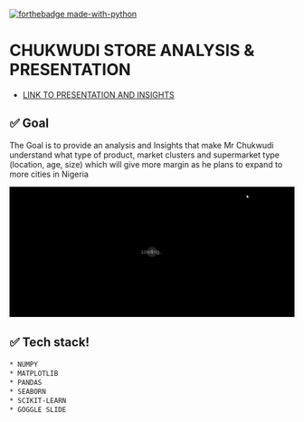 [![forthebadge made-with-python](http://ForTheBadge.com/images/badges/made-with-python.svg)](https://www.python.org/)

# CHUKWUDI STORE ANALYSIS & PRESENTATION

* [LINK TO PRESENTATION AND INSIGHTS](https://docs.google.com/presentation/d/17dqXXJa0k7jSPV0vNnqGsjjNfzMHg9C_n9ZQvgsdWr8/edit#slide=id.gc913e74879_0_1310)


## ✅ Goal
The Goal is to provide an analysis and Insights that make Mr Chukwudi understand what type of product, market clusters and supermarket type (location, age, size) which will give more margin as he plans to expand to more cities in Nigeria

![](https://github.com/Gift-Ojeabulu/CHUKWUDI-STORE-ANALYSIS/blob/main/CHUKWUDI%20STORE%20PRESENTATION%20-%20Google%20Slides.gif)


## ✅ Tech stack!
	* NUMPY
	* MATPLOTLIB
	* PANDAS
	* SEABORN
	* SCIKIT-LEARN
    * GOGGLE SLIDE





